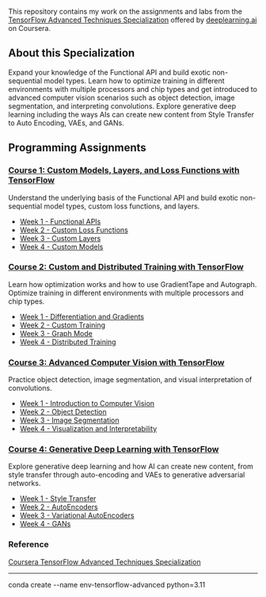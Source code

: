 This repository contains my work on the assignments and labs from the [TensorFlow Advanced Techniques Specialization][TATS] offered by [deeplearning.ai](https://www.deeplearning.ai/) on Coursera. 

## About this Specialization
Expand your knowledge of the Functional API and build exotic non-sequential model types. Learn how to optimize training in different environments with multiple processors and chip types and get introduced to advanced computer vision scenarios such as object detection, image segmentation, and interpreting convolutions. Explore generative deep learning including the ways AIs can create new content from Style Transfer to Auto Encoding, VAEs, and GANs.

## Programming Assignments
### [Course 1: Custom Models, Layers, and Loss Functions with TensorFlow][C1]
Understand the underlying basis of the Functional API and build exotic non-sequential model types, custom loss functions, and layers.

- [Week 1 - Functional APIs][C1W1A1]
- [Week 2 - Custom Loss Functions][C1W2A1]
- [Week 3 - Custom Layers][C1W3A1]
- [Week 4 - Custom Models][C1W4A1]

### [Course 2: Custom and Distributed Training with TensorFlow][C2]
Learn how optimization works and how to use GradientTape and Autograph. Optimize training in different environments with multiple processors and chip types.

- [Week 1 - Differentiation and Gradients][C2W1A1]
- [Week 2 - Custom Training][C2W2A1]
- [Week 3 - Graph Mode][C2W3A1]
- [Week 4 - Distributed Training][C2W4A1]

### [Course 3: Advanced Computer Vision with TensorFlow][C3]
Practice object detection, image segmentation, and visual interpretation of convolutions.

- [Week 1 - Introduction to Computer Vision][C3W1A1]
- [Week 2 - Object Detection][C3W2A1]
- [Week 3 - Image Segmentation][C3W3A1]
- [Week 4 - Visualization and Interpretability][C3W4A1]

### [Course 4: Generative Deep Learning with TensorFlow][C4]
Explore generative deep learning and how AI can create new content, from style transfer through auto-encoding and VAEs to generative adversarial networks.

- [Week 1 - Style Transfer][C4W1A1]
- [Week 2 - AutoEncoders][C4W2A1]
- [Week 3 - Variational AutoEncoders][C4W3A1]
- [Week 4 - GANs][C4W4A1]

### Reference
[Coursera TensorFlow Advanced Techniques Specialization][TATS]


[TATS]: https://www.coursera.org/specializations/tensorflow-advanced-techniques?

[C1]: https://github.com/pabaq/Coursera-TensorFlow-Advanced-Techniques-Specialization/blob/main/C1-Custom-Models-Layers-and-Loss-Functions-with-TensorFlow
[C2]: https://github.com/pabaq/Coursera-TensorFlow-Advanced-Techniques-Specialization/blob/main/C2-Custom-and-Distributed-Training-with-TensorFlow
[C3]: https://github.com/pabaq/Coursera-TensorFlow-Advanced-Techniques-Specialization/blob/main/C3-Advanced-Computer-Vision-with-TensorFlow
[C4]: https://github.com/pabaq/Coursera-TensorFlow-Advanced-Techniques-Specialization/blob/main/C4-Generative-Deep-Learning-with-TensorFlow

[C1W1A1]: https://nbviewer.jupyter.org/github/pabaq/Coursera-TensorFlow-Advanced-Techniques-Specialization/blob/main/C1-Custom-Models-Layers-and-Loss-Functions-with-TensorFlow/W1-Functional-APIs/C1W1_Assignment.ipynb
[C1W2A1]: https://nbviewer.jupyter.org/github/pabaq/Coursera-TensorFlow-Advanced-Techniques-Specialization/blob/main/C1-Custom-Models-Layers-and-Loss-Functions-with-TensorFlow/W2-Custom-Loss-Functions/C1W2_Assignment.ipynb
[C1W3A1]: https://nbviewer.jupyter.org/github/pabaq/Coursera-TensorFlow-Advanced-Techniques-Specialization/blob/main/C1-Custom-Models-Layers-and-Loss-Functions-with-TensorFlow/W3-Custom-Layers/C1W3_Assignment.ipynb
[C1W4A1]: https://nbviewer.jupyter.org/github/pabaq/Coursera-TensorFlow-Advanced-Techniques-Specialization/blob/main/C1-Custom-Models-Layers-and-Loss-Functions-with-TensorFlow/W4-Custom-Models/C1W4_Assignment.ipynb

[C2W1A1]: https://nbviewer.jupyter.org/github/pabaq/Coursera-TensorFlow-Advanced-Techniques-Specialization/blob/main/C2-Custom-and-Distributed-Training-with-TensorFlow/W1-Differentiation-and-Gradients/C2W1_Assignment.ipynb
[C2W2A1]: https://nbviewer.jupyter.org/github/pabaq/Coursera-TensorFlow-Advanced-Techniques-Specialization/blob/main/C2-Custom-and-Distributed-Training-with-TensorFlow/W2-Custom-Training/C2W2_Assignment.ipynb
[C2W3A1]: https://nbviewer.jupyter.org/github/pabaq/Coursera-TensorFlow-Advanced-Techniques-Specialization/blob/main/C2-Custom-and-Distributed-Training-with-TensorFlow/W3-Graph-Mode/C2W3_Assignment.ipynb
[C2W4A1]: https://nbviewer.jupyter.org/github/pabaq/Coursera-TensorFlow-Advanced-Techniques-Specialization/blob/main/C2-Custom-and-Distributed-Training-with-TensorFlow/W4-Distributed-Training/C2W4_Assignment.ipynb

[C3W1A1]: https://nbviewer.jupyter.org/github/pabaq/Coursera-TensorFlow-Advanced-Techniques-Specialization/blob/main/C3-Advanced-Computer-Vision-with-TensorFlow/W1-Introduction-to-Computer-Vision/C3W1_Assignment.ipynb
[C3W2A1]: https://nbviewer.jupyter.org/github/pabaq/Coursera-TensorFlow-Advanced-Techniques-Specialization/blob/main/C3-Advanced-Computer-Vision-with-TensorFlow/W2-Object-Detection/C3W2_Assignment.ipynb
[C3W3A1]: https://nbviewer.jupyter.org/github/pabaq/Coursera-TensorFlow-Advanced-Techniques-Specialization/blob/main/C3-Advanced-Computer-Vision-with-TensorFlow/W3-Image-Segmentation/C3W3_Assignment.ipynb
[C3W4A1]: https://nbviewer.jupyter.org/github/pabaq/Coursera-TensorFlow-Advanced-Techniques-Specialization/blob/main/C3-Advanced-Computer-Vision-with-TensorFlow/W4-Visualization-and-Interpretability/C3W4_Assignment.ipynb

[C4W1A1]: https://nbviewer.jupyter.org/github/pabaq/Coursera-TensorFlow-Advanced-Techniques-Specialization/blob/main/C4-Generative-Deep-Learning-with-TensorFlow/W1-Style-Transfer/C4W1_Assignment.ipynb
[C4W2A1]: https://nbviewer.jupyter.org/github/pabaq/Coursera-TensorFlow-Advanced-Techniques-Specialization/blob/main/C4-Generative-Deep-Learning-with-TensorFlow/W2-AutoEncoders/C4W2_Assignment.ipynb
[C4W3A1]: https://nbviewer.jupyter.org/github/pabaq/Coursera-TensorFlow-Advanced-Techniques-Specialization/blob/main/C4-Generative-Deep-Learning-with-TensorFlow/W3-Variational-AutoEncoders/C4W3_Assignment.ipynb
[C4W4A1]: https://nbviewer.jupyter.org/github/pabaq/Coursera-TensorFlow-Advanced-Techniques-Specialization/blob/main/C4-Generative-Deep-Learning-with-TensorFlow/W4-GANs/C4W4_Assignment.ipynb


---


conda create --name env-tensorflow-advanced python=3.11



